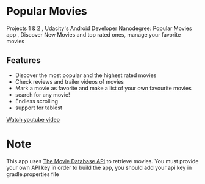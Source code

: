 # Popular Movies


Projects 1 & 2 , Udacity's Android Developer Nanodegree: Popular Movies app , Discover New Movies and top rated ones, manage your favorite movies 

## Features

- Discover the most popular and the highest rated movies
- Check reviews and trailer videos of movies 
- Mark a movie as favorite and make a list of your own favourite movies
- search for any movie!
- Endless scrolling 
- support for tablest

[Watch youtube video](https://www.youtube.com/watch?v=GRxBnXAjurs)


# Note
This app uses [The Movie Database API](https://www.themoviedb.org/documentation/api) to retrieve movies. You must provide your own API key in order to build the app, you should add your api key in gradle.properties file 
